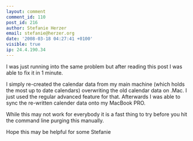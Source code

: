 ```yaml
---
layout: comment
comment_id: 110
post_id: 216
author: Stefanie Herzer
email: stefanie@herzer.org
date: '2008-03-18 04:27:41 +0100'
visible: true
ip: 24.4.190.34
---
```

I was just running into the same problem but after reading this post I was able to fix it in 1 minute. 

I simply re-created the calendar data from my main machine (which holds the most up to date calendars) overwriting the old calendar data on .Mac. I just used the regular advanced feature for that. Afterwards I was able to sync the re-written calender data onto my MacBook PRO. 

While this may not work for everybody it is a fast thing to try before you hit the command line purging this manually.

Hope this may be helpful for some
Stefanie

